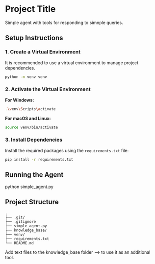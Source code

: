 # Project Title

Simple agent with tools for responding to simnple queries.

## Setup Instructions

### 1. Create a Virtual Environment

It is recommended to use a virtual environment to manage project dependencies.

```bash
python -m venv venv
```

### 2. Activate the Virtual Environment

**For Windows:**

```bash
.\venv\Scripts\activate
```

**For macOS and Linux:**

```bash
source venv/bin/activate
```

### 3. Install Dependencies

Install the required packages using the `requirements.txt` file:

```bash
pip install -r requirements.txt
```

## Running the Agent

python simple_agent.py

## Project Structure

```
.
├── .git/
├── .gitignore
├── simple_agent.py
├── knowledge_base/
├── venv/
├── requirements.txt
└── README.md
``` 

Add text files to the knowledge_base folder --> to use it as an additional tool.